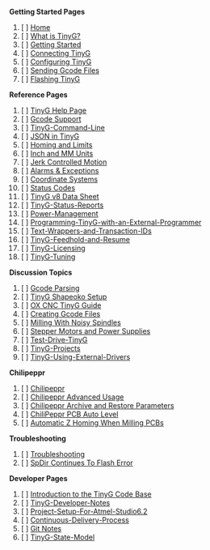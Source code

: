 **Getting Started Pages**

1. [ ] [Home](https://github.com/synthetos/TinyG/wiki)
1. [ ] [What is TinyG?](What-is-TinyG)
1. [ ] [Getting Started](TinyG-Start)
1. [ ] [Connecting TinyG](Connecting-TinyG)
1. [ ] [Configuring TinyG](TinyG-Configuration-for-Firmware-Version-0.97)
1. [ ] [Sending Gcode Files](TinyG-Sending-Files)
1. [ ] [Flashing TinyG](TinyG-Updating-Firmware)

**Reference Pages**

1. [ ] [TinyG Help Page](Help)
1. [ ] [Gcode Support](Gcode-Support)
1. [ ] [TinyG-Command-Line](TinyG-Command-Line)
1. [ ] [JSON in TinyG](JSON-Operation)
1. [ ] [Homing and Limits](Homing-and-Limits-Description-and-Operation)
1. [ ] [Inch and MM Units](Inch-and-Millimeter-Units-Mode)
1. [ ] [Jerk Controlled Motion](Jerk-Controlled-Motion-Explained)
1. [ ] [Alarms & Exceptions](TinyG-Alarms)
1. [ ] [Coordinate Systems](Coordinate-Systems)
1. [ ] [Status Codes](TinyG-Status-Codes)
1. [ ] [TinyG v8 Data Sheet](Data-Sheets)
1. [ ] [TinyG-Status-Reports](TinyG-Status-Reports)
1. [ ] [Power-Management](Power-Management)
1. [ ] [Programming-TinyG-with-an-External-Programmer](Programming-TinyG-with-an-External-Programmer)
1. [ ] [Text-Wrappers-and-Transaction-IDs](Text-Wrappers-and-Transaction-IDs)
1. [ ] [TinyG-Feedhold-and-Resume](TinyG-Feedhold-and-Resume)
1. [ ] [TinyG-Licensing](TinyG-Licensing)
1. [ ] [TinyG-Tuning](TinyG-Tuning)

**Discussion Topics**

1. [ ] [Gcode Parsing]()
1. [ ] [TinyG Shapeoko Setup](TinyG-Shapeoko-Setup)
1. [ ] [OX CNC TinyG Guide](OX-CNC-TinyG-Guide)
1. [ ] [Creating Gcode Files](Creating-Gcode-Files)
1. [ ] [Milling With Noisy Spindles](Milling-With-Noisy-Spindles)
1. [ ] [Stepper Motors and Power Supplies](Stepper-Motors-and-Power-Supplies)
1. [ ] [Test-Drive-TinyG](Test-Drive-TinyG)
1. [ ] [TinyG-Projects](TinyG-Projects)
1. [ ] [TinyG-Using-External-Drivers](TinyG-Using-External-Drivers)

**Chilipeppr**

1. [ ] [Chilipeppr](Chilipeppr)
1. [ ] [Chilipeppr Advanced Usage](Chilipeppr---Advanced-Usage)
1. [ ] [Chilipeppr Archive and Restore Parameters](Chilipeppr-Archive-and-Restore-Parameters-for-tinyG)
1. [ ] [ChiliPeppr PCB Auto Level](ChiliPeppr-PCB-Auto-Level)
1. [ ] [Automatic Z Homing When Milling PCBs](Automatic-Z-Homing-When-Milling-PCBs)

**Troubleshooting**

1. [ ] [Troubleshooting](Troubleshooting)
1. [ ] [SpDir Continues To Flash Error](SpDir-Continues-To-Flash-Error)

**Developer Pages**

1. [ ] [Introduction to the TinyG Code Base](Introduction-to-the-TinyG-Code-Base)
1. [ ] [TinyG-Developer-Notes](TinyG-Developer-Notes)
1. [ ] [Project-Setup-For-Atmel-Studio6.2](Project-Setup-For-Atmel-Studio6.2)
1. [ ] [Continuous-Delivery-Process](Continuous-Delivery-Process)
1. [ ] [Git Notes](Github-Notes)
1. [ ] [TinyG-State-Model](TinyG-State-Model)

